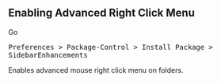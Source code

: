 
## Enabling Advanced Right Click Menu

Go 

<kbd>Preferences > Package-Control > Install Package > SidebarEnhancements</kbd>

Enables advanced mouse right click menu on folders.
